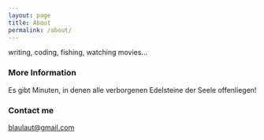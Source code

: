 ```yaml
---
layout: page
title: About
permalink: /about/
---
```


writing, coding, fishing, watching movies...

### More Information

Es gibt Minuten, in denen alle verborgenen Edelsteine der Seele offenliegen!

### Contact me

[blaulaut@gmail.com](mailto:blaulaut@gmail.com)
